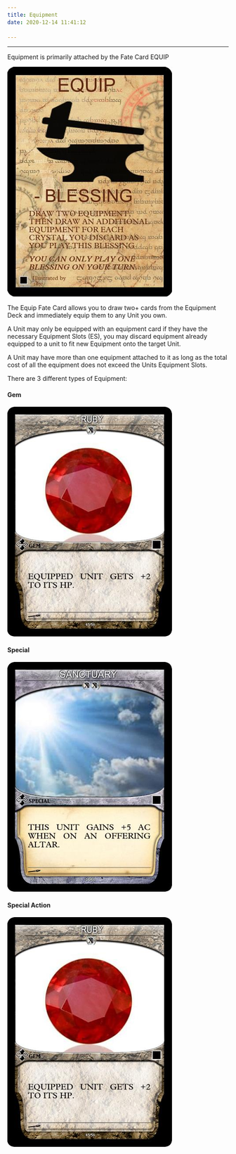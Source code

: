 ```yaml
---
title: Equipment
date: 2020-12-14 11:41:12

---
```

___

Equipment is primarily attached by the Fate Card EQUIP

![EQUIP FATE CARD](./equipment/EQUIP.jpg)


The Equip Fate Card allows you to draw two+ cards from the Equipment Deck and immediately equip them to any Unit you own.

A Unit may only be equipped with an equipment card if they have the necessary Equipment Slots (ES), you may discard equipment already equipped to a unit to fit new Equipment onto the target Unit.

A Unit may have more than one equipment attached to it as long as the total cost of all the equipment does not exceed the Units Equipment Slots.

There are 3 different types of Equipment:

#### Gem

![RUBY gives +2 to HP stat, this will also give the Unit 2 HP when equipped.](./equipment/RUBY.jpg)


#### Special

![SANCTUARY give a unit a static ability, when on the Offering Altar, the equipped Units AC is increased by 5.](./equipment/SANCTUARY.jpg)

#### Special Action

![TRASH TO TREASURE provides the Unit with an ability that replaces its Movement.](./equipment/RUBY.jpg)